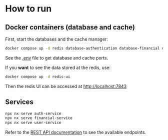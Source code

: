 # How to run

## Docker containers (database and cache)

First, start the databases and the cache manager:

```sh
docker compose up -d redis database-authentication database-financial database-info
```

See the [.env](../../.env) file to get database and cache ports.

If you **want** to see the data stored at the redis, use:

```sh
docker compose up -d redis-ui
```

Then the redis UI can be accessed at [http://localhost:7843](http://localhost:7843)

## Services

```sh
npx nx serve auth-service
npx nx serve financial-service
npx nx serve user-service
```

Refer to the [REST API documentation](./documentation.md) to see the available endpoints.
